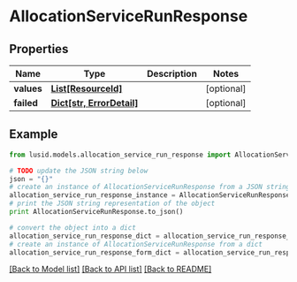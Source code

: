 # AllocationServiceRunResponse


## Properties
Name | Type | Description | Notes
------------ | ------------- | ------------- | -------------
**values** | [**List[ResourceId]**](ResourceId.md) |  | [optional] 
**failed** | [**Dict[str, ErrorDetail]**](ErrorDetail.md) |  | [optional] 

## Example

```python
from lusid.models.allocation_service_run_response import AllocationServiceRunResponse

# TODO update the JSON string below
json = "{}"
# create an instance of AllocationServiceRunResponse from a JSON string
allocation_service_run_response_instance = AllocationServiceRunResponse.from_json(json)
# print the JSON string representation of the object
print AllocationServiceRunResponse.to_json()

# convert the object into a dict
allocation_service_run_response_dict = allocation_service_run_response_instance.to_dict()
# create an instance of AllocationServiceRunResponse from a dict
allocation_service_run_response_form_dict = allocation_service_run_response.from_dict(allocation_service_run_response_dict)
```
[[Back to Model list]](../README.md#documentation-for-models) [[Back to API list]](../README.md#documentation-for-api-endpoints) [[Back to README]](../README.md)


